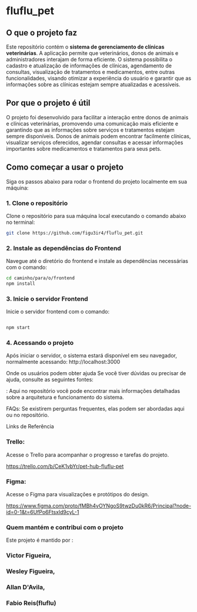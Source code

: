 # fluflu_pet

## O que o projeto faz

Este repositório contém o **sistema de gerenciamento de clínicas veterinárias**. A aplicação permite que veterinários, donos de animais e administradores interajam de forma eficiente. O sistema possibilita o cadastro e atualização de informações de clínicas, agendamento de consultas, visualização de tratamentos e medicamentos, entre outras funcionalidades, visando otimizar a experiência do usuário e garantir que as informações sobre as clínicas estejam sempre atualizadas e acessíveis.

## Por que o projeto é útil

O projeto foi desenvolvido para facilitar a interação entre donos de animais e clínicas veterinárias, promovendo uma comunicação mais eficiente e garantindo que as informações sobre serviços e tratamentos estejam sempre disponíveis. Donos de animais podem encontrar facilmente clínicas, visualizar serviços oferecidos, agendar consultas e acessar informações importantes sobre medicamentos e tratamentos para seus pets.

## Como começar a usar o projeto

Siga os passos abaixo para rodar o frontend do projeto localmente em sua máquina:

### 1. Clone o repositório

Clone o repositório para sua máquina local executando o comando abaixo no terminal:

```bash
git clone https://github.com/figu3ir4/fluflu_pet.git

```
### 2. Instale as dependências do Frontend
Navegue até o diretório do frontend e instale as dependências necessárias com o comando:

```bash
cd caminho/para/o/frontend
npm install

```

###  3. Inicie o servidor Frontend
Inicie o servidor frontend com o comando:

```bash

npm start

```

### 4. Acessando o projeto
Após iniciar o servidor, o sistema estará disponível em seu navegador, normalmente acessando: http://localhost:3000

  Onde os usuários podem obter ajuda
  Se você tiver dúvidas ou precisar de ajuda, consulte as seguintes fontes:
  
 :
  Aqui no repositório você pode encontrar mais informações detalhadas sobre a arquitetura e funcionamento do sistema.
  
  
  FAQs: Se existirem perguntas frequentes, elas podem ser abordadas aqui ou no repositório.
  
  Links de Referência
  ### Trello: 
  Acesse o Trello para acompanhar o progresso e tarefas do projeto.
  
  https://trello.com/b/CeK1vbYr/pet-hub-fluflu-pet
  
  ### Figma: 
  Acesse o Figma para visualizações e protótipos do design.
  
  https://www.figma.com/proto/fMBh4vOYNgoS9twzDu0kR6/Principal?node-id=0-1&t=6UfPo6Ftsxld9cyL-1
  
  
 ### Quem mantém e contribui com o projeto
  Este projeto é mantido por :
  ### Victor Figueira, 
  ### Wesley Figueira, 
  ### Allan D'Avila,
  ### Fabio Reis(fluflu)
  
